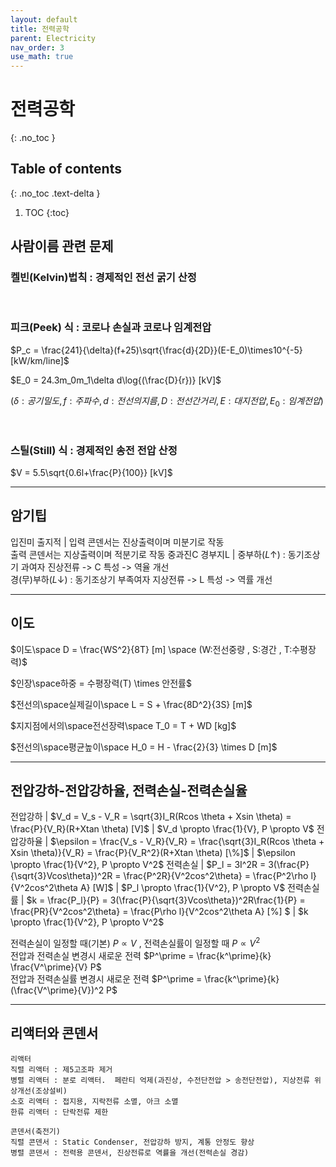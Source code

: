```yaml
---
layout: default
title: 전력공학
parent: Electricity
nav_order: 3
use_math: true
---
```


# 전력공학
{: .no_toc }

## Table of contents
{: .no_toc .text-delta }

1. TOC
{:toc}

## 사람이름 관련 문제

<div class="code-example" markdown="1">

### 켈빈(Kelvin)법칙 : 경제적인 전선 굵기 산정

<br>

### 피크(Peek) 식 : 코로나 손실과 코로나 임계전압

$P_c = \frac{241}{\delta}(f+25)\sqrt{\frac{d}{2D}}(E-E_0)\times10^{-5} [kW/km/line]$

$E_0 = 24.3m_0m_1\delta d\log{(\frac{D}{r})} [kV]$

$(\delta:공기밀도, f:주파수, d:전선의 지름, D:전선간 거리, E:대지전압, E_0:임계전압)$

<br>

### 스틸(Still) 식 : 경제적인 송전 전압 산정

$V = 5.5\sqrt{0.6l+\frac{P}{100}} [kV]$

</div>

---

## 암기팁

입진미 출지적 | 입력 콘덴서는 진상출력이며 미분기로 작동<br>출력 콘덴서는 지상출력이며 적분기로 작동
중과진C 경부지L | 중부하$(L\uparrow)$ : 동기조상기 과여자 진상전류 -> C 특성 -> 역율 개선<br>경(무)부하$(L\downarrow)$ : 동기조상기 부족여자 지상전류 -> L 특성 -> 역률 개선

---

## 이도

$이도\space D = \frac{WS^2}{8T} [m] \space (W:전선중량 , S:경간 , T:수평장력)$<br>

$인장\space하중 = 수평장력(T) \times 안전률$<br>

$전선의\space실제길이\space L = S + \frac{8D^2}{3S} [m]$<br>

$지지점에서의\space전선장력\space T_0 = T + WD [kg]$<br>

$전선의\space평균높이\space H_0 = H - \frac{2}{3} \times D [m]$

---

## 전압강하-전압강하율, 전력손실-전력손실율

전압강하 | $V_d = V_s - V_R = \sqrt{3}I_R(Rcos \theta + Xsin \theta) = \frac{P}{V_R}(R+Xtan \theta) [V]$ | $V_d \propto \frac{1}{V}, P \propto V$
전압강하율 | $\epsilon = \frac{V_s - V_R}{V_R} = \frac{\sqrt{3}I_R(Rcos \theta + Xsin \theta)}{V_R} = \frac{P}{V_R^2}(R+Xtan \theta) [\%]$ | $\epsilon \propto \frac{1}{V^2}, P \propto V^2$
전력손실 | $P_l = 3I^2R = 3(\frac{P}{\sqrt{3}Vcos\theta})^2R = \frac{P^2R}{V^2cos^2\theta} = \frac{P^2\rho l}{V^2cos^2\theta A} [W]$ | $P_l \propto \frac{1}{V^2}, P \propto V$
전력손실률 | $k = \frac{P_l}{P} = 3(\frac{P}{\sqrt{3}Vcos\theta})^2R\frac{1}{P} = \frac{PR}{V^2cos^2\theta} = \frac{P\rho l}{V^2cos^2\theta A} [\%] $ | $k \propto \frac{1}{V^2}, P \propto V^2$

전력손실이 일정할 때(기본) $P \propto V$ , 전력손실률이 일정할 때 $P \propto V^2$<br>
전압과 전력손실 변경시 새로운 전력 $P^\prime = \frac{k^\prime}{k} \frac{V^\prime}{V} P$<br>
전압과 전력손실률 변경시 새로운 전력 $P^\prime = \frac{k^\prime}{k} (\frac{V^\prime}{V})^2 P$

---

## 리액터와 콘덴서

```
리액터
직렬 리액터 : 제5고조파 제거
병렬 리액터 : 분로 리액터.  페란티 억제(과진상, 수전단전압 > 송전단전압), 지상전류 위상개선(조상설비)
소호 리액터 : 접지용, 지락전류 소멸, 아크 소멸
한류 리액터 : 단락전류 제한
```
```
콘덴서(축전기)
직렬 콘덴서 : Static Condenser, 전압강하 방지, 계통 안정도 향상
병렬 콘덴서 : 전력용 콘덴서, 진상전류로 역률을 개선(전력손실 경감)
```